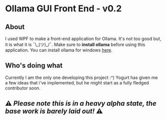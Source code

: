 # Ollama GUI Front End - v0.2

## About
I used WPF to make a front-end application for Ollama. It's not too good but, it is what it is ¯\\_(ツ)\_/¯. Make sure to **install ollama** before using this application. You can install ollama for windows [here](https://ollama.com/download/OllamaSetup.exe).

## Who's doing what
Currently I am the only one developing this project :^)
Yogurt has given me a few ideas that i've implemented, but he might start as a fully fledged contributor soon.

## ⚠️ *Please note this is in a heavy alpha state, the base work is barely laid out!* ⚠️

